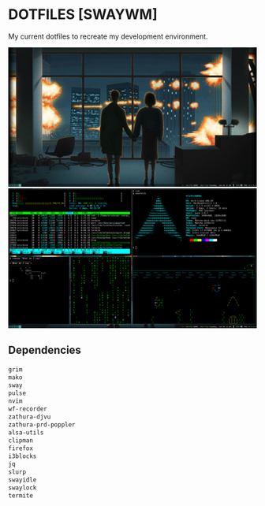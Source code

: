 DOTFILES [SWAYWM]
=================
My current dotfiles to recreate my development environment.

![Clean image of my desktop](images/clean.png)
![Busy image of my desktop](images/busy.png)

Dependencies
------------
```
grim
mako
sway
pulse
nvim
wf-recorder
zathura-djvu
zathura-prd-poppler
alsa-utils
clipman
firefox
i3blocks
jq
slurp
swayidle
swaylock
termite
```

